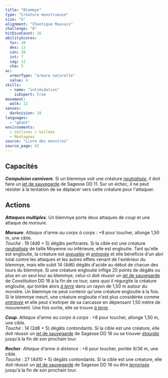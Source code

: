 ```yaml
---
title: "Blemmye"
type: "Créature monstrueuse"
size: "G"
alignment: "Chaotique Mauvais"
challenge: "8"
hitDiceCount: 16
abilityScores:
  for: 20
  dex: 13
  con: 20
  int: 7
  sag: 12
  cha: 5
ac:
  armorType: "armure naturelle"
  value: 4
skills:
  - name: "intimidation"
    isExpert: true
movement:
  walk: 12
senses:
  darkvision: 18
languages:
  - "géant"
environments:
  - Collines / Vallées
  - Montagnes
source: "Livre des monstres"
source_page: 42
---
```

## Capacités
_**Compulsion carnivore**_. Si un blemmye voit une créature [_neutralisée_](/gerer-la-sante-du-personnage/#neutralise), il doit faire un [jet de sauvegarde](/utiliser-les-caracteristiques/#jets-de-sauvegarde) de Sagesse DD 11. Sur un échec, il ne peut résister à la tentation de se déplacer vers cette créature pour l'attaquer.

## Actions
_**Attaques multiples**_. Un blemmye porte deux attaques de _coup_ et une attaque de _morsure_.

_**Morsure**_. _Attaque d'arme au corps à corps_ : +8 pour toucher, allonge 1,50 m, une cible.  
_Touché_ : 19 (4d6 + 5) dégâts perforants. Si la cible est une créature [_neutralisée_](/gerer-la-sante-du-personnage/#neutralise) de taille Moyenne ou inférieure, elle est engloutie. Tant qu'elle est engloutie, la créature est [_aveuglée_](/gerer-la-sante-du-personnage/#aveugle) et [_entravée_](/gerer-la-sante-du-personnage/#entrave) et elle bénéficie d'un abri total contre les attaques et les autres effets venant de l'extérieur du blemmye, mais elle subit 14 (4d6) dégâts d'acide au début de chacun des tours du blemmye. Si une créature engloutie inflige 20 points de dégâts ou plus en un seul tour au blemmye, celui-ci doit réussir un [jet de sauvegarde](/utiliser-les-caracteristiques/#jets-de-sauvegarde) de Constitution DD 16 à la fin de ce tour, sans quoi il régurgite la créature engloutie, qui tombe alors [_à terre_](/gerer-la-sante-du-personnage/#a-terre) dans un rayon de 1,50 m autour du monstre. Un blemmye ne peut contenir qu'une créature engloutie à la fois. Si le blemmye meurt, une créature engloutie n'est plus considérée comme [_entravée_](/gerer-la-sante-du-personnage/#entrave) et elle peut s'extirper de sa carcasse en dépensant 1,50 mètre de mouvement. Une fois sortie, elle se trouve [_à terre_](/gerer-la-sante-du-personnage/#a-terre).

_**Coup**_. _Attaque d'arme au corps à corps_ : +8 pour toucher, allonge 1,50 m, une cible.  
_Touché_ : 14 (2d8 + 5) dégâts contondants. Si la cible est une créature, elle doit réussir un [jet de sauvegarde](/utiliser-les-caracteristiques/#jets-de-sauvegarde) de Sagesse DD 16 ou se trouver [_étourdie_](/gerer-la-sante-du-personnage/#etourdi) jusqu'à la fin de son prochain tour.

_**Rocher**_. _Attaque d'arme à distance_ : +8 pour toucher, portée 9/36 m, une cible.  
_Touché_ : 27 (4d10 + 5) dégâts contondants. Si la cible est une créature, elle doit réussir un [jet de sauvegarde](/utiliser-les-caracteristiques/#jets-de-sauvegarde) de Sagesse DD 16 ou être [_terrorisée_](/gerer-la-sante-du-personnage/#terrorise) jusqu'à la fin de son prochain tour.
